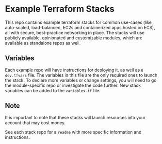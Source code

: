 # Example Terraform Stacks
This repo contains example terraform stacks for common use-cases (like auto-scaled, load-balanced, EC2s and containerized apps hosted on
ECS), all with secure, best-practice networking in place. The stacks will use publicly available, opinionated and customizable modules, which are available as standalone 
repos as well.

## Variables
Each example repo will have instructions for deploying it, as well as a `dev.tfvars` file. The variables in this file are the only required ones to launch the stack.
To declare more variables or change settings, you will need to go the module-specific repo or investigate the code further. New stack variables can be added to the 
`variables.tf` file.

## Note
It is important to note that these stacks will launch resources into your account that may cost money.

See each stack repo for a `readme` with more specific information and instructions.